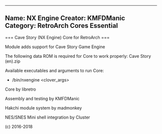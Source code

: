 -----------------------
Name: NX Engine 
Creator: KMFDManic
Category: RetroArch Cores Essential
-----------------------
=== Cave Story (NX Engine) Core for RetroArch ===

Module adds support for Cave Story Game Engine

The following data ROM is required for Core to work properly:
Cave Story (en).zip

Available executables and arguments to run Core:
- /bin/nxengine <rom> <clover_args>

Core by libretro

Assembly and testing by KMFDManic

Hakchi module system by madmonkey

NES/SNES Mini shell integration by Cluster

(c) 2016-2018
